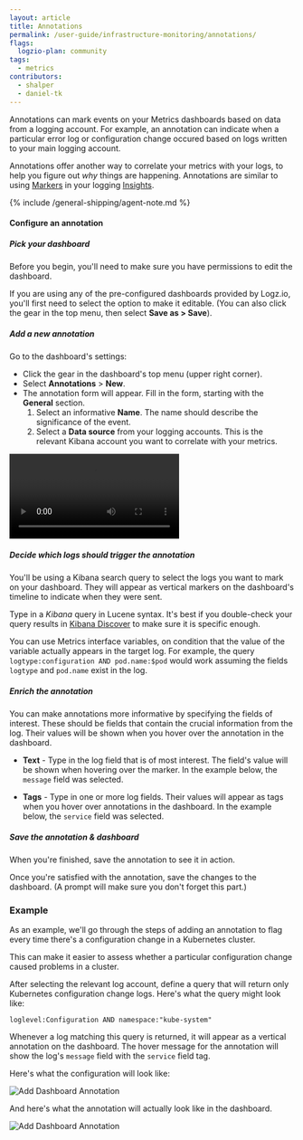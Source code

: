 ```yaml
---
layout: article
title: Annotations
permalink: /user-guide/infrastructure-monitoring/annotations/
flags:
  logzio-plan: community
tags:
  - metrics
contributors:
  - shalper
  - daniel-tk
---
```


Annotations can mark events on your Metrics dashboards based on data from a logging account. For example, an annotation can indicate when a particular error log or configuration change occured based on logs written to your main logging account.

Annotations offer another way to correlate your metrics with your logs, to help you figure out _why_ things are happening. Annotations are similar to using [Markers]({{site.baseurl}}/user-guide/insights/markers.html) in your logging [Insights]({{site.baseurl}}/user-guide/insights/exploring-insights.html).

{% include /general-shipping/agent-note.md %}


#### Configure an annotation

<div class="tasklist">

##### Pick your dashboard

Before you begin, you'll need to make sure you have permissions to edit the dashboard.

If you are using any of the pre-configured dashboards provided by Logz.io, you'll first need to select the option to make it editable. (You can also click the gear **<i class="li li-gear"></i>** in the top menu, then select **Save as > Save**).

##### Add a new annotation

Go to the dashboard's settings:

* Click the gear **<i class="li li-gear"></i>** in the dashboard's top menu (upper right corner).
* Select **Annotations** > **New**.
* The annotation form will appear. Fill in the form, starting with the **General** section.
  1. Select an informative **Name**. The name should describe the significance of the event.
  2. Select a **Data source** from your logging accounts. This is the relevant Kibana account you want to correlate with your metrics.

<video autoplay loop>
  <source src="https://dytvr9ot2sszz.cloudfront.net/logz-docs/grafana-videos/metrics-annotations.mp4" type="video/mp4" />
</video>

##### Decide which logs should trigger the annotation

You'll be using a Kibana search query to select the logs you want to mark on your dashboard. They will appear as vertical markers on the dashboard's timeline to indicate when they were sent.

Type in a _Kibana_ query in Lucene syntax.
It's best if you double-check your query results in [Kibana Discover](/user-guide/kibana/) to make sure it is specific enough.

You can use Metrics interface variables, on condition that the value of the variable actually appears in the target log. For example, the query `logtype:configuration AND pod.name:$pod` would work assuming the fields `logtype` and `pod.name` exist in the log.

##### Enrich the annotation

You can make annotations more informative by specifying the fields of interest.
These should be fields that contain the crucial information from the log. Their values will be shown when you hover over the annotation in the dashboard.

* **Text** - Type in the log field that is of most interest. The field's value will be shown when hovering over the marker. In the example below, the `message` field was selected.

* **Tags** - Type in one or more log fields. Their values will appear as tags when you hover over annotations in the dashboard. In the example below, the `service` field was selected.

##### Save the annotation & dashboard

When you're finished, save the annotation to see it in action.

Once you're satisfied with the annotation, save the changes to the dashboard. (A prompt will make sure you don't forget this part.)


### Example

As an example, we'll go through the steps of adding an annotation to flag every time there's a configuration change in a Kubernetes cluster.

This can make it easier to assess whether a particular configuration change caused problems in a cluster.

After selecting the relevant log account, define a query that will return only Kubernetes configuration change logs. Here's what the query might look like:

```
loglevel:Configuration AND namespace:"kube-system"
```

Whenever a log matching this query is returned, it will appear as a vertical annotation on the dashboard. The hover message for the annotation will show the log's `message` field with the `service` field tag.

Here's what the configuration will look like:

![Add Dashboard Annotation](https://dytvr9ot2sszz.cloudfront.net/logz-docs/grafana/annotation-example.png)

And here's what the annotation will actually look like in the dashboard.

![Add Dashboard Annotation](https://dytvr9ot2sszz.cloudfront.net/logz-docs/grafana/grafana-annoation-in-dashboard.png)
